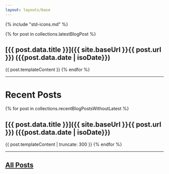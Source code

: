 ```yaml
---
layout: layouts/base
---
```


{% include "std-icons.md" %}

{% for post in collections.latestBlogPost %}
## [{{ post.data.title }}]({{ site.baseUrl }}{{ post.url }}) ({{post.data.date | isoDate}})
{{ post.templateContent }}
{% endfor %}

---

# Recent Posts

{% for post in collections.recentBlogPostsWithoutLatest %}
## [{{ post.data.title }}]({{ site.baseUrl }}{{ post.url }}) ({{post.data.date | isoDate}})
{{ post.templateContent | truncate: 300 }}
{% endfor %}

---

## [All Posts](/archive/)
